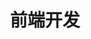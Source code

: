 ---
home: true
title: '前端开发'
description: ''
heroImage: /image/1.jpg
actionText: Get Start →
actionLink: /front/
features:
- title: 分享
  details: 不断分享，分享可增加知识深度
- title: 学习
  details: 不断学习，学习可扩张知识广度
- title: 博客
  details: 输出好的文章内容
footer:  <a target="_blank" href="http://www.beian.miit.gov.cn/">鄂ICP备19018345号-1</a>
---